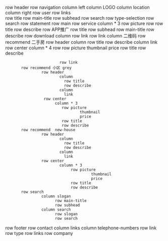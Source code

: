 row header
           row navigation
                  column left
                      column LOGO
                      column location
                  column right
                      row user
                      row links  
           row title
                  row main-title
                  row subhead
           row search
                  row type-selection
                  row search
           row statement
row main
           row service
                     column * 3
                        row picture
                        row
                           row title
                           row describe
           row APP推广
                      row title
                         row subhead
                         row main-title
                      row describe
                      row download
                         column
                           row link
                           row link
                         column 
                           二维码
           row recommend 二手房
                    row header
                           column
                             row title
                             row describe
                           column
                             link
                    row center
                        column * 4
                            row 
                                  row picture
                                       thumbnail
                                       price
                                  row title
                                  row describe

                            row link
           row recommend 小区 grey
                    row header
                            column
                              row title
                              row describe
                            column
                              link
                     row center
                          column * 3
                             row picture
                                     thumbnail
                                     price
                             row title
                             row describe
           row recommend  new-house
                    row header
                            column
                              row title
                              row describe
                            column
                              link
                    row center
                            column * 3
                                 row picture
                                          thumbnail
                                          price
                                 row title
                                 row describe
           row search
                    column slogan
                          row main-title
                          row subhead
                    column search
                          row slogan
                          row search
row footer
            row contact
                 column links
                 column telephone-numbers
            row link
                 row type
                 row links
            row company
       
